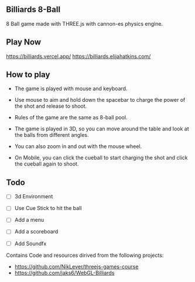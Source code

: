 ## Billiards 8-Ball 
8 Ball game made with THREE.js with cannon-es physics engine. 

## Play Now
https://billiards.vercel.app/
https://billiards.elijahatkins.com/

## How to play
- The game is played with mouse and keyboard.
- Use mouse to aim and hold down the spacebar to charge the power of the shot and release to shoot.
- Rules of the game are the same as 8-ball pool.
- The game is played in 3D, so you can move around the table and look at the balls from different angles.
- You can also zoom in and out with the mouse wheel.

- On Mobile, you can click the cueball to start charging the shot and click the cueball again to shoot.


## Todo
- [ ] 3d Environment
- [ ] Use Cue Stick to hit the ball
- [ ] Add a menu
- [ ] Add a scoreboard
- [ ] Add Soundfx




Contains Code and resources dirived from the following projects:
- https://github.com/NikLever/threejs-games-course 
- https://github.com/jaks6/WebGL-Billiards
